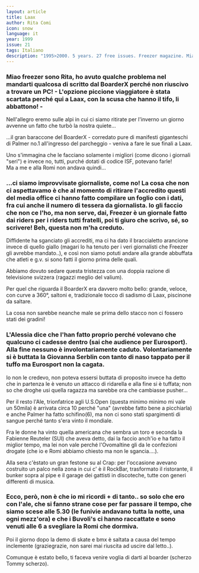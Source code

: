 ```yaml
---
layout: article
title: Laax
author: Rita Comi
icon: snow
language: it
year: 1999
issue: 21
tags: Italiano
description: "1995>2000. 5 years. 27 free issues. Freezer magazine. Miao freezer sono Rita, ho avuto qualche problema nel mandarti qualcosa di scritto dal BoarderX perché non riuscivo a trovare un PC! - L'opzione piccione viaggiatore è stata scartata perché qui a Laax, con la scusa che hanno il tifo, li abbattono! "
---
```


### Miao freezer sono Rita, ho avuto qualche problema nel mandarti qualcosa di scritto dal BoarderX perché non riuscivo a trovare un PC! - L'opzione piccione viaggiatore è stata scartata perché qui a Laax, con la scusa che hanno il tifo, li abbattono! -

Nell'allegro eremo sulle alpi in cui ci siamo ritirate per l'inverno un giorno avvenne un fatto che turbò la nostra quiete...

...il gran baraccone del BoarderX - corredato pure di manifesti giganteschi di Palmer no.1 all'ingresso del parcheggio - veniva a fare le sue finali a Laax.

Uno s'immagina che le facciano solamente i migliori (come dicono i giornali "seri") e invece no, tutti, purché dotati di codice ISF, potevano farle!  
Ma a me e alla Romi non andava quindi...

### ...ci siamo improvvisate giornaliste, come no! La cosa che non ci aspettavamo è che al momento di ritirare l'accredito questi del media office ci hanno fatto compilare un foglio con i dati, fra cui anche il numero di tessera da giornalista. Io gli faccio che non ce l'ho, ma non serve, dai, Freezer è un giornale fatto dai riders per i riders tutti fratelli, poi ti giuro che scrivo, sé, so scrivere!  Beh, questa non m'ha creduto.

Diffidente ha sganciato gli accrediti, ma ci ha dato il braccialetto arancione invece di quello giallo (magari lo ha tenuto per i veri giornalisti che Freezer gli avrebbe mandato..), e così non siamo potuti andare alla grande abbuffata che atleti e g.v. si sono fatti il giorno prima delle quali.

Abbiamo dovuto sedare questa tristezza con una doppia razione di televisione svizzera (ragazzi meglio del valium).

Per quel che riguarda il BoarderX era davvero molto bello: grande, veloce, con curve a 360°, saltoni e, tradizionale tocco di sadismo di Laax, piscinone da saltare.

La cosa non sarebbe neanche male se prima dello stacco non ci fossero stati dei gradini!

### L'Alessia dice che l'han fatto proprio perché volevano che qualcuno ci cadesse dentro (sai che audience per Eurosport). Alla fine nessuno è involontariamente caduto. Volontariamente si è buttata la Giovanna Serblin con tanto di naso tappato per il tuffo ma Eurosport non la cagata.

Io non le credevo, non poteva essersi buttata di proposito invece ha detto che in partenza le è venuto un attacco di ridarella e alla fine si è tuffata; non so che droghe usi quella ragazza ma sarebbe ora che cambiasse pusher...

Per il resto l'Ale, trionfatrice agli U.S.Open (questa minimo minimo mi vale un 50mila) è arrivata circa 10 perché "una" (avrebbe fatto bene a picchiarla) e anche Palmer ha fatto schifino(6), ma non ci sono stati spargimenti di sangue perché tanto s'era vinto il mondiale.

Fra le donne ha vinto quella americana che sembra un toro e seconda la Fabienne Reuteler (SUI) che aveva detto, dai la faccio anch'io e ha fatto il miglior tempo, ma lei non vale perché l'Ovomaltine gli da le confezioni drogate (che io e Romi abbiamo chiesto ma non le sgancia....).

Alla sera c'èstato un gran festone su al Crap: per l'occasione avevano costruito un palco nella zona in cui c' è il RockBar, trasformato il ristorante, il bunker sopra al pipe e il garage dei gattisti in discoteche, tutte con generi differenti di musica.

### Ecco, però, non è che io mi ricordi + di tanto.. so solo che ero con l'ale, che si fanno strane cose per far passare il tempo, che siamo scese alle 5.30 (le funivie andavano tutta la notte, una ogni mezz'ora) e che i Buvoli's ci hanno raccattate e sono venuti alle 6 a svegliare la Romi che dormiva.

Poi il giorno dopo la demo di skate e bmx è saltata a causa del tempo inclemente (graziegrazie, non sarei mai riuscita ad uscire dal letto..).

Comunque è estato bello, ti faceva venire voglia di darti al boarder (scherzo Tommy scherzo).
